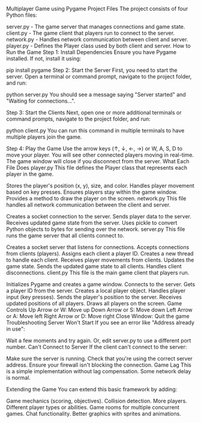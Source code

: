 Multiplayer Game using Pygame
Project Files
The project consists of four Python files:

server.py - The game server that manages connections and game state.
client.py - The game client that players run to connect to the server.
network.py - Handles network communication between client and server.
player.py - Defines the Player class used by both client and server.
How to Run the Game
Step 1: Install Dependencies
Ensure you have Pygame installed. If not, install it using:

pip install pygame
Step 2: Start the Server
First, you need to start the server. Open a terminal or command prompt, navigate to the project folder, and run:

python server.py
You should see a message saying "Server started" and "Waiting for connections...".

Step 3: Start the Clients
Next, open one or more additional terminals or command prompts, navigate to the project folder, and run:

python client.py
You can run this command in multiple terminals to have multiple players join the game.

Step 4: Play the Game
Use the arrow keys (↑, ↓, ←, →) or W, A, S, D to move your player.
You will see other connected players moving in real-time.
The game window will close if you disconnect from the server.
What Each File Does
player.py
This file defines the Player class that represents each player in the game.

Stores the player's position (x, y), size, and color.
Handles player movement based on key presses.
Ensures players stay within the game window.
Provides a method to draw the player on the screen.
network.py
This file handles all network communication between the client and server.

Creates a socket connection to the server.
Sends player data to the server.
Receives updated game state from the server.
Uses pickle to convert Python objects to bytes for sending over the network.
server.py
This file runs the game server that all clients connect to.

Creates a socket server that listens for connections.
Accepts connections from clients (players).
Assigns each client a player ID.
Creates a new thread to handle each client.
Receives player movements from clients.
Updates the game state.
Sends the updated game state to all clients.
Handles client disconnections.
client.py
This file is the main game client that players run.

Initializes Pygame and creates a game window.
Connects to the server.
Gets a player ID from the server.
Creates a local player object.
Handles player input (key presses).
Sends the player's position to the server.
Receives updated positions of all players.
Draws all players on the screen.
Game Controls
Up Arrow or W: Move up
Down Arrow or S: Move down
Left Arrow or A: Move left
Right Arrow or D: Move right
Close Window: Quit the game
Troubleshooting
Server Won't Start
If you see an error like "Address already in use":

Wait a few moments and try again.
Or, edit server.py to use a different port number.
Can't Connect to Server
If the client can't connect to the server:

Make sure the server is running.
Check that you're using the correct server address.
Ensure your firewall isn't blocking the connection.
Game Lag
This is a simple implementation without lag compensation. Some network delay is normal.

Extending the Game
You can extend this basic framework by adding:

Game mechanics (scoring, objectives).
Collision detection.
More players.
Different player types or abilities.
Game rooms for multiple concurrent games.
Chat functionality.
Better graphics with sprites and animations.